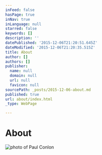 ```yaml
---
inFeed: false
hasPage: true
inNav: true
inLanguage: null
starred: false
keywords: []
description: ''
datePublished: '2015-12-06T21:20:51.645Z'
dateModified: '2015-12-06T21:20:35.515Z'
title: About
author: []
authors: []
publisher:
  name: null
  domain: null
  url: null
  favicon: null
sourcePath: _posts/2015-12-06-about.md
published: true
url: about/index.html
_type: WebPage

---
```

# About
![photo of Paul Conlon](https://the-grid-user-content.s3-us-west-2.amazonaws.com/3b2fe95b-5e17-46b1-b0d1-29eae68ef866.jpg)